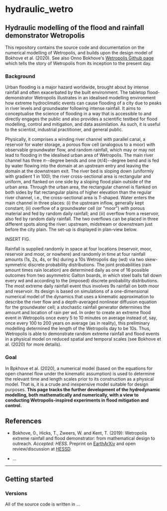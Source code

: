 # hydraulic_wetro

## Hydraulic modelling of the flood and rainfall demonstrator Wetropolis

This repository contains the source code and documentation on the numerical modelling of Wetropolis, and builds upon the design model of Bokhove et al. (2020). See also Onno Bokhove's [Wetropolis Github page](https://github.com/obokhove/wetropolis20162020/) which tells the story of Wetropolis from its inception to the present day.

### Background
Urban flooding is a major hazard worldwide, brought about by intense rainfall and often exacerbated by the built environment. The tabletop flood-demonstrator Wetropolis illustrates in an idealised modelling environment how extreme hydroclimatic events can cause flooding of a city due to peaks in river levels and groundwater following intense rainfall. It aims to conceptualise the science of flooding in a way that is accessible to and directly engages the public and also provides a scientific testbed for flood modelling, control and mitigation, and data assimilation. As such, it is useful to the scientist, industrial practitioner, and general public. 

Physically, it comprises a winding river channel with parallel canal, a reservoir for water storage, a porous flow cell (analogous to a moor) with observable groundwater flow, and random rainfall, which may or may not lead to flooding in the idealised urban area of Wetropolis. The main river channel has three $\pi$--degree bends and one $(\pi/4)$--degree bend and is fed by water flowing into the domain at an upstream entry and leaving the domain at the downstream exit. The river bed is sloping down (uniformly with gradient 1 in 100); the river cross-sectional area is rectangular and uniform, and flanked on one side by a sloping flood plain outside of the urban area. Through the urban area, the rectangular channel is flanked on both sides by flat rectangular plains of higher elevation than the regular river channel, i.e., the cross-sectional area is T-shaped. Water enters the main channel in three places: (i) the upstream inflow, generally kept constant; (ii) overflow of a groundwater cell (or "moor") with porous material and fed by random daily rainfall; and (iii) overflow from a reservoir, also fed by random daily rainfall. The two overflows can be placed in three different spots along the river: upstream, midstream or downstream just before the city plain. The set-up is displayed in plan-view below.

INSERT FIG.

Rainfall is supplied randomly in space at four locations (reservoir, moor, reservoir and moor, or nowhere) and randomly in time at four rainfall amounts (1s, 2s, 4s, or 9s) during a 10s Wetropolis day (wd) via two skew-symmetric discrete probability distributions. The joint probabilities (rain amount times rain location) are determined daily as one of 16 possible outcomes from two asymmetric Galton boards, in which steel balls fall down every wd and according to the (imposed) discrete probability distributions. The most extreme daily rainfall event thus involves 9s rainfall on both moor and reservoir. Its design is based on simulations of a one-dimensional numerical model of the dynamics that uses a kinematic approximation to describe the river flow and a depth-averaged nonlinear diffusion equation for the groundwater cell; a stochastic rainfall generator determines the amount and location of rain per wd.  In order to create an extreme flood event in Wetropolis once every 5 to 10 minutes on average instead of, say, once every $100$ to $200$ years on average (as in reality), this preliminary modelling determined the length of the Wetropolis day to be 10s. Thus, Wetropolis is able to demonstrate random extreme rainfall and flood events in a physical model on reduced spatial and temporal scales (see Bokhove et al. (2020) for more details).

### Goal
In Bpkhove et al. (2020), a numerical model (based on the equations for open channel flow under the kinematic assumption) is used to determine the relevant time and length scales prior to its construction as a physical model. That is, it is a crude and inexpensive model suitable for design purposes. **This page tracks the further development of the hydrodynamic modelling, both mathematically and numerically, with a view to conducting Wetropolis-inspired experiments in flood mitigation and control.**




## References
* Bokhove, 0., Hicks, T., Zweers, W. and Kent, T. (2019): Wetropolis extreme rainfall and flood demonstrator: from mathematical design to outreach. *Accepted: HESS*. Preprint on [EarthArXiv](https://eartharxiv.org/59ymk/) and open review/discussion at [HESSD](https://www.hydrol-earth-syst-sci-discuss.net/hess-2019-191/).

* ...
----

## Getting started
### Versions
All of the source code is written in ...
